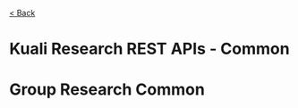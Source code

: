 
[< Back](index.html)

# Kuali Research REST APIs - Common

# Group Research Common
<!-- include(common/answer-headers.md) -->
<!-- include(common/account-types.md) -->
<!-- include(common/activity-types.md) -->
<!-- include(common/answers.md) -->
<!-- include(common/appointment-types.md) -->
<!-- include(common/arg-value-lookups.md) -->
<!-- include(common/attachment-files.md) -->
<!-- include(common/attachments-entry-types.md) -->
<!-- include(common/budget-categories.md) -->
<!-- include(common/budget-category-mappings.md) -->
<!-- include(common/budget-category-maps.md) -->
<!-- include(common/budget-category-types.md) -->
<!-- include(common/budget-cost-shares.md) -->
<!-- include(common/budget-formulated-cost-details.md) -->
<!-- include(common/budget-la-rates.md) -->
<!-- include(common/budget-line-item-calculated-amounts.md) -->
<!-- include(common/budget-line-items.md) -->
<!-- include(common/budget-period-types.md) -->
<!-- include(common/budget-periods.md) -->
<!-- include(common/budget-person-salary-details.md) -->
<!-- include(common/budget-personnel-calculated-amounts.md) -->
<!-- include(common/budget-personnel-details.md) -->
<!-- include(common/budget-personnel-rate-and-bases.md) -->
<!-- include(common/budget-persons.md) -->
<!-- include(common/budget-project-incomes.md) -->
<!-- include(common/budget-rate-and-bases.md) -->
<!-- include(common/budget-rates.md) -->
<!-- include(common/budget-unrecovered-f-and-as.md) -->
<!-- include(common/budgets.md) -->
<!-- include(common/cfdas.md) -->
<!-- include(common/citizenship-types.md) -->
<!-- include(common/coeus-modules.md) -->
<!-- include(common/coeus-sub-modules.md) -->
<!-- include(common/comment-types.md) -->
<!-- include(common/committee-decision-motion-types.md) -->
<!-- include(common/committee-membership-roles.md) -->
<!-- include(common/committee-membership-types.md) -->
<!-- include(common/committee-types.md) -->
<!-- include(common/cost-elements.md) -->
<!-- include(common/cost-share-types.md) -->
<!-- include(common/custom-attribute-data-types.md) -->
<!-- include(common/custom-attribute-document-values.md) -->
<!-- include(common/custom-attribute-documents.md) -->
<!-- include(common/custom-attributes.md) -->
<!-- include(common/deadline-types.md) -->
<!-- include(common/degree-types.md) -->
<!-- include(common/document-accesses.md) -->
<!-- include(common/document-nextvalues.md) -->
<!-- include(common/exemption-types.md) -->
<!-- include(common/financial-object-code-mappings.md) -->
<!-- include(common/formulated-types.md) -->
<!-- include(common/funding-source-types.md) -->
<!-- include(common/institute-la-rates.md) -->
<!-- include(common/investigator-credit-types.md) -->
<!-- include(common/job-codes.md) -->
<!-- include(common/kc-krms-term-function-params.md) -->
<!-- include(common/kc-krms-term-functions.md) -->
<!-- include(common/kc-notifications.md) -->
<!-- include(common/kc-person-extended-attributes.md) -->
<!-- include(common/mail-by-entries.md) -->
<!-- include(common/mail-types.md) -->
<!-- include(common/membership-roles.md) -->
<!-- include(common/message-of-the-days.md) -->
<!-- include(common/minute-entry-types.md) -->
<!-- include(common/non-organizational-rolodexes.md) -->
<!-- include(common/notice-of-opportunities.md) -->
<!-- include(common/notification-module-role-qualifiers.md) -->
<!-- include(common/notification-module-roles.md) -->
<!-- include(common/notification-type-recipients.md) -->
<!-- include(common/notification-types.md) -->
<!-- include(common/nsf-codes.md) -->
<!-- include(common/organization-audits.md) -->
<!-- include(common/organization-audit-accepted-types.md) -->
<!-- include(common/organization-correspondents.md) -->
<!-- include(common/organization-indirect-costs.md) -->
<!-- include(common/organization-type-lists.md) -->
<!-- include(common/organization-types.md) -->
<!-- include(common/organization-ynqs.md) -->
<!-- include(common/organizations.md) -->
<!-- include(common/organizations-custom.md) -->
<!-- include(common/person-appointments.md) -->
<!-- include(common/person-biosketches.md) -->
<!-- include(common/person-custom-data.md) -->
<!-- include(common/person-degrees.md) -->
<!-- include(common/person-editable-fields.md) -->
<!-- include(common/person-mass-changes.md) -->
<!-- include(common/person-signature-modules.md) -->
<!-- include(common/person-signatures.md) -->
<!-- include(common/person-trainings.md) -->
<!-- include(common/prop-award-person-roles.md) -->
<!-- include(common/proposal-types.md) -->
<!-- include(common/protocol-recused-votes.md) -->
<!-- include(common/question-categories.md) -->
<!-- include(common/question-explanations.md) -->
<!-- include(common/question-multi-choices.md) -->
<!-- include(common/question-types.md) -->
<!-- include(common/questionnaire-questions.md) -->
<!-- include(common/questionnaire-usages.md) -->
<!-- include(common/questionnaires.md) -->
<!-- include(common/questions.md) -->
<!-- include(common/rate-class-base-exclusions.md) -->
<!-- include(common/rate-class-base-inclusions.md) -->
<!-- include(common/rate-class-types.md) -->
<!-- include(common/rate-classes.md) -->
<!-- include(common/rate-types.md) -->
<!-- include(common/research-users.md) -->
<!-- include(common/risk-levels.md) -->
<!-- include(common/rolodexes.md) -->
<!-- include(common/schedule-act-item-types.md) -->
<!-- include(common/schedule-statuses.md) -->
<!-- include(common/school-codes.md) -->
<!-- include(common/science-keywords.md) -->
<!-- include(common/special-review-approval-types.md) -->
<!-- include(common/special-review-types.md) -->
<!-- include(common/special-review-usages.md) -->
<!-- include(common/sponsor-form-template-lists.md) -->
<!-- include(common/sponsor-form-templates.md) -->
<!-- include(common/sponsor-forms.md) -->
<!-- include(common/sponsor-hierarchies.md) -->
<!-- include(common/sponsor-term-types.md) -->
<!-- include(common/sponsor-terms.md) -->
<!-- include(common/sponsor-types.md) -->
<!-- include(common/sponsors.md) -->
<!-- include(common/tbn-persons.md) -->
<!-- include(common/training-stipend-rates.md) -->
<!-- include(common/trainings.md) -->
<!-- include(common/unit-administrator-person-mass-changes.md) -->
<!-- include(common/unit-administrator-types.md) -->
<!-- include(common/unit-administrators.md) -->
<!-- include(common/unit-correspondents.md) -->
<!-- include(common/unit-formulated-costs.md) -->
<!-- include(common/units.md) -->
<!-- include(common/valid-calculation-types.md) -->
<!-- include(common/valid-ce-job-codes.md) -->
<!-- include(common/valid-ce-rate-types.md) -->
<!-- include(common/valid-special-review-approvals.md) -->
<!-- include(common/version-histories.md) -->
<!-- include(common/version-history-searches.md) -->
<!-- include(common/watermarks.md) -->
<!-- include(common/ynq-explanation-types.md) -->
<!-- include(common/ynq-explanations.md) -->
<!-- include(common/ynqs.md) -->
